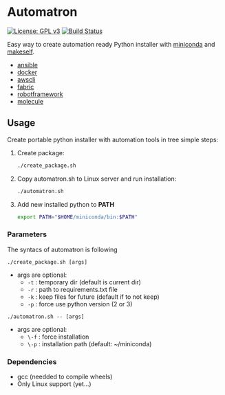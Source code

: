 Automatron
==============

[![License: GPL v3](https://img.shields.io/badge/License-GPLv3-blue.svg)](https://www.gnu.org/licenses/gpl-3.0)
[![Build Status](https://travis-ci.com/knightdave/automatron.svg?branch=master)](https://travis-ci.com/knightdave/automatron)

Easy way to create automation ready Python installer with [miniconda][conda] and [makeself][makeself].
- [ansible][ansible]
- [docker][docker]
- [awscli][awscli]
- [fabric][fabric]
- [robotframework][robotframework]
- [molecule][molecule]

Usage
------
Create portable python installer with automation tools in tree simple steps:

1. Create package:
    ```sh
    ./create_package.sh
    ```
2. Copy automatron.sh to Linux server and run installation:
    ```sh
    ./automatron.sh
    ```
3. Add new installed python to **PATH**
    ```sh
    export PATH="$HOME/miniconda/bin:$PATH"
    ```

### Parameters

The syntacs of automatron is following  

`./create_package.sh [args]`
- args are optional:
    - `-t` : temporary dir (default is current dir)
    - `-r` : path to requirements.txt file
    - `-k` : keep files for future (default if to not keep)
    - `-p` : force use python version (2 or 3)

`./automatron.sh -- [args]`
- args are optional:
    - `\-f` : force installation
    - `\-p` : installation path (default: ~/miniconda)


### Dependencies

- gcc (needded to compile wheels)
- Only Linux support (yet...)

[conda]: https://conda.io/miniconda.html
[makeself]: https://makeself.io
[ansible]: https://github.com/ansible/ansible
[docker]: https://github.com/docker/docker-py
[awscli]: https://github.com/aws/aws-cli
[fabric]: https://github.com/fabric/fabric
[robotframework]: https://github.com/robotframework/robotframework
[molecule]: https://github.com/ansible/molecule